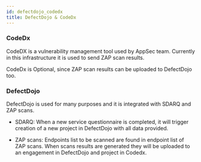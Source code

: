 ```yaml
---
id: defectdojo_codedx
title: DefectDojo & CodeDx
---
```


### CodeDx

CodeDX is a vulnerability management tool used by AppSec team. Currently in this infrastructure it is used
to send ZAP scan results. 

CodeDx is Optional, since ZAP scan results can be uploaded to DefectDojo too. 

### DefectDojo

DefectDojo is used for many purposes and it is integrated with SDARQ and ZAP scans. 

- SDARQ: When a new service questionnaire is completed, it will trigger creation of a new project in DefectDojo with all data provided. 

- ZAP scans: Endpoints list to be scanned are found in endpoint list of ZAP scans. When scans results are generated they will be uploaded to an engagement in DefectDojo and project in Codedx. 